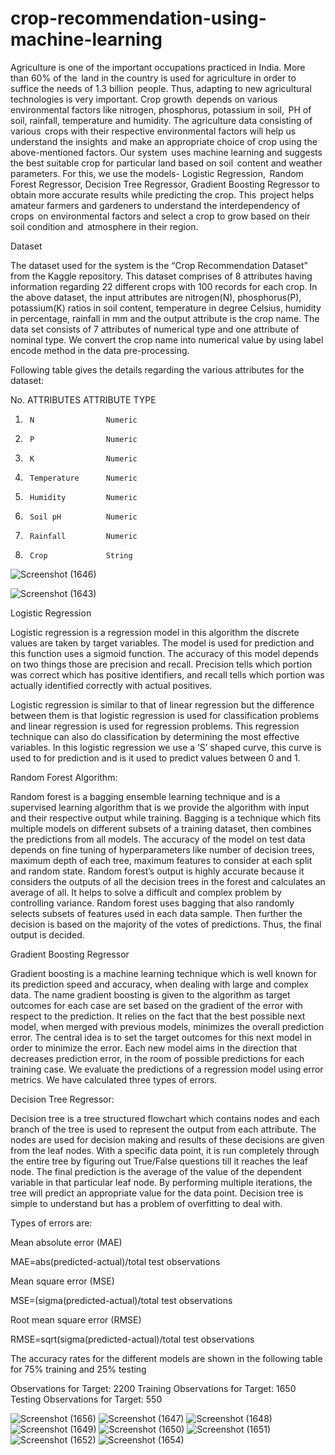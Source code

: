 # crop-recommendation-using-machine-learning

Agriculture is one of the important occupations practiced in India. More than 60% of the  land in the country is used for agriculture in order to suffice the needs of 1.3 billion  people. Thus, adapting to new agricultural technologies is very important. Crop growth  depends on various environmental factors like nitrogen, phosphorus, potassium in soil,  PH of soil, rainfall, temperature and humidity. The agriculture data consisting of various  crops with their respective environmental factors will help us understand the insights  and make an appropriate choice of crop using the above-mentioned factors. Our system  uses machine learning and suggests the best suitable crop for particular land based on soil  content and weather parameters. For this, we use the models- Logistic Regression,  Random Forest Regressor, Decision Tree Regressor, Gradient Boosting Regressor to obtain more accurate results while predicting the crop. This  project helps amateur farmers and gardeners to understand the interdependency of crops  on environmental factors and select a crop to grow based on their soil condition and  atmosphere in their region. 

 Dataset 

The dataset used for the system is the “Crop Recommendation Dataset” from the Kaggle repository. This dataset comprises of 8 attributes having information regarding 22 different crops with 100 records for each crop. In the above dataset, the input attributes are nitrogen(N), phosphorus(P), potassium(K) ratios in soil content, temperature in degree Celsius, humidity in percentage, rainfall in mm and the output attribute is the crop name. The data set consists of 7 attributes of numerical type and one attribute of nominal type. We convert the crop name into numerical value by using label encode method in the data pre-processing.   

 Following table gives the details regarding the various attributes for the dataset: 

No.    ATTRIBUTES       ATTRIBUTE TYPE 

1.      N                Numeric 

2.      P                Numeric 

3.      K                Numeric 

4.      Temperature      Numeric 

5.      Humidity         Numeric 

6.      Soil pH          Numeric 

7.      Rainfall         Numeric 

8.      Crop             String 


![Screenshot (1646)](https://user-images.githubusercontent.com/56502606/121810558-0616c300-cc7f-11eb-81e6-05a70f81fb9a.png)

![Screenshot (1643)](https://user-images.githubusercontent.com/56502606/121810548-f8f9d400-cc7e-11eb-8dad-55937109e690.png)


Logistic Regression 

Logistic regression is a regression model in this algorithm the discrete values are taken by target variables. The model is used for prediction and this function uses a sigmoid function. The accuracy of this model depends on two things those are precision and recall. Precision tells which portion was correct which has positive identifiers, and recall tells which portion was actually identified correctly with actual positives. 

Logistic regression is similar to that of linear regression but the difference between them is that logistic regression is used for classification problems and linear regression is used for regression problems. This regression technique can also do classification by determining the most effective variables. In this logistic regression we use a ‘S’ shaped curve, this curve is used to for prediction and is it used to predict values between 0 and 1. 


Random Forest Algorithm: 

Random forest is a bagging ensemble learning technique and is a supervised learning algorithm that is we provide the algorithm with input and their respective output while training. Bagging is a technique which fits multiple models on different subsets of a training dataset, then combines the predictions from all models. The accuracy of the model on test data depends on fine tuning of hyperparameters like number of decision trees, maximum depth of each tree, maximum features to consider at each split and random state. Random forest’s output is highly accurate because it considers the outputs of all the decision trees in the forest and calculates an average of all. It helps to solve a difficult and complex problem by controlling variance. Random forest uses bagging that also randomly selects subsets of features used in each data sample. Then further the decision is based on the majority of the votes of predictions. Thus, the final output is decided. 

Gradient Boosting Regressor 

Gradient boosting is a machine learning technique which is well known for its prediction speed and accuracy, when dealing with large and complex data. The name gradient boosting is given to the algorithm as target outcomes for each case are set based on the gradient of the error with respect to the prediction. It relies on the fact that the best possible next model, when merged with previous models, minimizes the overall prediction error. The central idea is to set the target outcomes for this next model in order to minimize the error. Each new model aims in the direction that decreases prediction error, in the room of possible predictions for each training case. 
We evaluate the predictions of a regression model using error metrics. We have calculated three types of errors.  


Decision Tree Regressor: 

Decision tree is a tree structured flowchart which contains nodes and each branch of the tree is used to represent the output from each attribute. The nodes are used for decision making and results of these decisions are given from the leaf nodes. With a specific data point, it is run completely through the entire tree by figuring out True/False questions till it reaches the leaf node. The final prediction is the average of the value of the dependent variable in that particular leaf node. By performing multiple iterations, the tree will predict an appropriate value for the data point. Decision tree is simple to understand but has a problem of overfitting to deal with. 


Types of errors are:

Mean absolute error (MAE)

MAE=abs(predicted-actual)/total test observations 

Mean square error (MSE)

MSE=(sigma(predicted-actual)/total test observations 

Root mean square error  (RMSE)

RMSE=sqrt(sigma(predicted-actual)/total test observations 

 The accuracy rates for the different models are shown in the following table for 75% training and 25% testing 
 
 Observations for Target: 2200 
Training Observations for Target: 1650 
Testing Observations for Target: 550

![Screenshot (1656)](https://user-images.githubusercontent.com/56502606/121810440-8be63e80-cc7e-11eb-8596-6174982cb25d.png)
![Screenshot (1647)](https://user-images.githubusercontent.com/56502606/121810450-999bc400-cc7e-11eb-8d38-855116458019.png)
![Screenshot (1648)](https://user-images.githubusercontent.com/56502606/121810472-a6b8b300-cc7e-11eb-89e2-9c1b1b37488e.png)
![Screenshot (1649)](https://user-images.githubusercontent.com/56502606/121810481-b0dab180-cc7e-11eb-9d3a-4ce1cf5a2d79.png)
![Screenshot (1650)](https://user-images.githubusercontent.com/56502606/121810488-b9cb8300-cc7e-11eb-98b1-df6e3309b586.png)
![Screenshot (1651)](https://user-images.githubusercontent.com/56502606/121810495-c18b2780-cc7e-11eb-897c-22661ac9d579.png)
![Screenshot (1652)](https://user-images.githubusercontent.com/56502606/121810527-dcf63280-cc7e-11eb-91ac-a03e59e80d0c.png)
![Screenshot (1654)](https://user-images.githubusercontent.com/56502606/121810539-e7b0c780-cc7e-11eb-864a-2c44cc3ac965.png)


 
